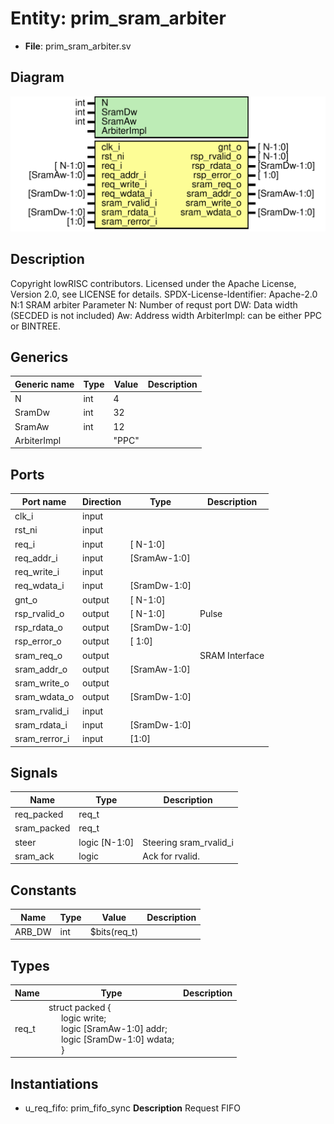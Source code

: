 # Entity: prim_sram_arbiter

- **File**: prim_sram_arbiter.sv
## Diagram

![Diagram](prim_sram_arbiter.svg "Diagram")
## Description

Copyright lowRISC contributors.
 Licensed under the Apache License, Version 2.0, see LICENSE for details.
 SPDX-License-Identifier: Apache-2.0
 N:1 SRAM arbiter
 Parameter
  N:  Number of requst port
  DW: Data width (SECDED is not included)
  Aw: Address width
  ArbiterImpl: can be either PPC or BINTREE.
 
## Generics

| Generic name | Type | Value | Description |
| ------------ | ---- | ----- | ----------- |
| N            | int  | 4     |             |
| SramDw       | int  | 32    |             |
| SramAw       | int  | 12    |             |
| ArbiterImpl  |      | "PPC" |             |
## Ports

| Port name     | Direction | Type         | Description    |
| ------------- | --------- | ------------ | -------------- |
| clk_i         | input     |              |                |
| rst_ni        | input     |              |                |
| req_i         | input     | [     N-1:0] |                |
| req_addr_i    | input     | [SramAw-1:0] |                |
| req_write_i   | input     |              |                |
| req_wdata_i   | input     | [SramDw-1:0] |                |
| gnt_o         | output    | [     N-1:0] |                |
| rsp_rvalid_o  | output    | [     N-1:0] | Pulse          |
| rsp_rdata_o   | output    | [SramDw-1:0] |                |
| rsp_error_o   | output    | [       1:0] |                |
| sram_req_o    | output    |              | SRAM Interface |
| sram_addr_o   | output    | [SramAw-1:0] |                |
| sram_write_o  | output    |              |                |
| sram_wdata_o  | output    | [SramDw-1:0] |                |
| sram_rvalid_i | input     |              |                |
| sram_rdata_i  | input     | [SramDw-1:0] |                |
| sram_rerror_i | input     | [1:0]        |                |
## Signals

| Name        | Type          | Description                    |
| ----------- | ------------- | ------------------------------ |
| req_packed  | req_t         |                                |
| sram_packed | req_t         |                                |
| steer       | logic [N-1:0] | Steering sram_rvalid_i         |
| sram_ack    | logic         | Ack for rvalid. |sram_rvalid_i |
## Constants

| Name   | Type | Value        | Description |
| ------ | ---- | ------------ | ----------- |
| ARB_DW | int  | $bits(req_t) |             |
## Types

| Name  | Type                                                                                                                                                                                                                                            | Description |
| ----- | ----------------------------------------------------------------------------------------------------------------------------------------------------------------------------------------------------------------------------------------------- | ----------- |
| req_t | struct packed {<br><span style="padding-left:20px">     logic write;<br><span style="padding-left:20px">     logic [SramAw-1:0] addr;<br><span style="padding-left:20px">     logic [SramDw-1:0] wdata;<br><span style="padding-left:20px">   } |             |
## Instantiations

- u_req_fifo: prim_fifo_sync
**Description**
Request FIFO


